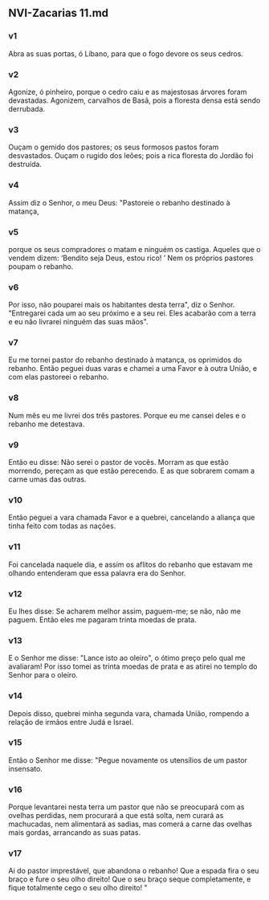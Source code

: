 ## NVI-Zacarias 11.md
### v1
 Abra as suas portas, ó Líbano, para que o fogo devore os seus cedros.
### v2
 Agonize, ó pinheiro, porque o cedro caiu e as majestosas árvores foram devastadas. Agonizem, carvalhos de Basã, pois a floresta densa está sendo derrubada.
### v3
 Ouçam o gemido dos pastores; os seus formosos pastos foram desvastados. Ouçam o rugido dos leões; pois a rica floresta do Jordão foi destruída.
### v4
 Assim diz o Senhor, o meu Deus: "Pastoreie o rebanho destinado à matança,
### v5
 porque os seus compradores o matam e ninguém os castiga. Aqueles que o vendem dizem: ‘Bendito seja Deus, estou rico! ’ Nem os próprios pastores poupam o rebanho.
### v6
 Por isso, não pouparei mais os habitantes desta terra", diz o Senhor. "Entregarei cada um ao seu próximo e a seu rei. Eles acabarão com a terra e eu não livrarei ninguém das suas mãos".
### v7
 Eu me tornei pastor do rebanho destinado à matança, os oprimidos do rebanho. Então peguei duas varas e chamei a uma Favor e à outra União, e com elas pastoreei o rebanho.
### v8
 Num mês eu me livrei dos três pastores. Porque eu me cansei deles e o rebanho me detestava.
### v9
 Então eu disse: Não serei o pastor de vocês. Morram as que estão morrendo, pereçam as que estão perecendo. E as que sobrarem comam a carne umas das outras.
### v10
 Então peguei a vara chamada Favor e a quebrei, cancelando a aliança que tinha feito com todas as nações.
### v11
 Foi cancelada naquele dia, e assim os aflitos do rebanho que estavam me olhando entenderam que essa palavra era do Senhor.
### v12
 Eu lhes disse: Se acharem melhor assim, paguem-me; se não, não me paguem. Então eles me pagaram trinta moedas de prata.
### v13
 E o Senhor me disse: "Lance isto ao oleiro", o ótimo preço pelo qual me avaliaram! Por isso tomei as trinta moedas de prata e as atirei no templo do Senhor para o oleiro.
### v14
 Depois disso, quebrei minha segunda vara, chamada União, rompendo a relação de irmãos entre Judá e Israel.
### v15
 Então o Senhor me disse: "Pegue novamente os utensílios de um pastor insensato.
### v16
 Porque levantarei nesta terra um pastor que não se preocupará com as ovelhas perdidas, nem procurará a que está solta, nem curará as machucadas, nem alimentará as sadias, mas comerá a carne das ovelhas mais gordas, arrancando as suas patas.
### v17
 Ai do pastor imprestável, que abandona o rebanho! Que a espada fira o seu braço e fure o seu olho direito! Que o seu braço seque completamente, e fique totalmente cego o seu olho direito! "
